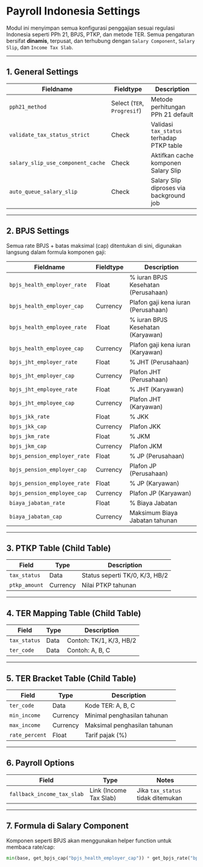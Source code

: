 # Payroll Indonesia Settings

Modul ini menyimpan semua konfigurasi penggajian sesuai regulasi Indonesia seperti PPh 21, BPJS, PTKP, dan metode TER. Semua pengaturan bersifat **dinamis**, terpusat, dan terhubung dengan `Salary Component`, `Salary Slip`, dan `Income Tax Slab`.

---

## 1. General Settings

| Fieldname                         | Fieldtype                   | Description |
| --------------------------------- | --------------------------- | ----------- |
| `pph21_method`                    | Select (`TER`, `Progresif`) | Metode perhitungan PPh 21 default |
| `validate_tax_status_strict`      | Check                       | Validasi `tax_status` terhadap PTKP table |
| `salary_slip_use_component_cache` | Check                       | Aktifkan cache komponen Salary Slip |
| `auto_queue_salary_slip`          | Check                       | Salary Slip diproses via background job |

---

## 2. BPJS Settings

Semua rate BPJS + batas maksimal (cap) ditentukan di sini, digunakan langsung dalam formula komponen gaji:

| Fieldname                    | Fieldtype | Description |
|-----------------------------|-----------|-------------|
| `bpjs_health_employer_rate`  | Float     | % iuran BPJS Kesehatan (Perusahaan) |
| `bpjs_health_employer_cap`   | Currency  | Plafon gaji kena iuran (Perusahaan) |
| `bpjs_health_employee_rate`  | Float     | % iuran BPJS Kesehatan (Karyawan) |
| `bpjs_health_employee_cap`   | Currency  | Plafon gaji kena iuran (Karyawan) |
| `bpjs_jht_employer_rate`     | Float     | % JHT (Perusahaan) |
| `bpjs_jht_employer_cap`      | Currency  | Plafon JHT (Perusahaan) |
| `bpjs_jht_employee_rate`     | Float     | % JHT (Karyawan) |
| `bpjs_jht_employee_cap`      | Currency  | Plafon JHT (Karyawan) |
| `bpjs_jkk_rate`              | Float     | % JKK |
| `bpjs_jkk_cap`               | Currency  | Plafon JKK |
| `bpjs_jkm_rate`              | Float     | % JKM |
| `bpjs_jkm_cap`               | Currency  | Plafon JKM |
| `bpjs_pension_employer_rate` | Float     | % JP (Perusahaan) |
| `bpjs_pension_employer_cap`  | Currency  | Plafon JP (Perusahaan) |
| `bpjs_pension_employee_rate` | Float     | % JP (Karyawan) |
| `bpjs_pension_employee_cap`  | Currency  | Plafon JP (Karyawan) |
| `biaya_jabatan_rate`         | Float     | % Biaya Jabatan |
| `biaya_jabatan_cap`          | Currency  | Maksimum Biaya Jabatan tahunan |

---

## 3. PTKP Table (Child Table)

| Field         | Type     | Description |
|---------------|----------|-------------|
| `tax_status`  | Data     | Status seperti TK/0, K/3, HB/2 |
| `ptkp_amount` | Currency | Nilai PTKP tahunan |

---

## 4. TER Mapping Table (Child Table)

| Field        | Type | Description |
|--------------|------|-------------|
| `tax_status` | Data | Contoh: TK/1, K/3, HB/2 |
| `ter_code`   | Data | Contoh: A, B, C |

---

## 5. TER Bracket Table (Child Table)

| Field          | Type     | Description |
|----------------|----------|-------------|
| `ter_code`     | Data     | Kode TER: A, B, C |
| `min_income`   | Currency | Minimal penghasilan tahunan |
| `max_income`   | Currency | Maksimal penghasilan tahunan |
| `rate_percent` | Float    | Tarif pajak (%) |

---

## 6. Payroll Options

| Field                      | Type                   | Notes |
|----------------------------|------------------------|-------|
| `fallback_income_tax_slab` | Link (Income Tax Slab) | Jika `tax_status` tidak ditemukan |

---

## 7. Formula di Salary Component

Komponen seperti BPJS akan menggunakan helper function untuk membaca rate/cap:

```python
min(base, get_bpjs_cap("bpjs_health_employer_cap")) * get_bpjs_rate("bpjs_health_employer_rate")
